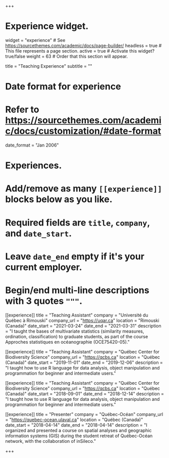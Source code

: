 +++
# Experience widget.
widget = "experience"  # See https://sourcethemes.com/academic/docs/page-builder/
headless = true  # This file represents a page section.
active = true  # Activate this widget? true/false
weight = 63  # Order that this section will appear.

title = "Teaching Experience"
subtitle = ""

# Date format for experience
#   Refer to https://sourcethemes.com/academic/docs/customization/#date-format
date_format = "Jan 2006"

# Experiences.
#   Add/remove as many `[[experience]]` blocks below as you like.
#   Required fields are `title`, `company`, and `date_start`.
#   Leave `date_end` empty if it's your current employer.
#   Begin/end multi-line descriptions with 3 quotes `"""`.
[[experience]]
  title = "Teaching Assistant"
  company = "Université du Québec à Rimouski"
  company_url = "https://uqar.ca"
  location = "Rimouski (Canada)"
  date_start = "2021-03-24"
  date_end = "2021-03-31"
  description = "I taught the bases of multivariate statistics (similarity measures, ordination, classification) to graduate students, as part of the course Approches statistiques en océanographie (OCE75420-05)."

[[experience]]
  title = "Teaching Assistant"
  company = "Québec Center for Biodiversity Science"
  company_url = "https://qcbs.ca"
  location = "Québec (Canada)"
  date_start = "2019-11-01"
  date_end = "2019-12-06"
  description = "I taught how to use R language for data analysis, object manipulation and programmation for beginner and intermediate users."

[[experience]]
  title = "Teaching Assistant"
  company = "Québec Center for Biodiversity Science"
  company_url = "https://qcbs.ca"
  location = "Québec (Canada)"
  date_start = "2018-09-01"
  date_end = "2018-12-14"
  description = "I taught how to use R language for data analysis, object manipulation and programmation for beginner and intermediate users."

[[experience]]
  title = "Presenter"
  company = "Québec-Océan"
  company_url = "https://quebec-ocean.ulaval.ca"
  location = "Québec (Canada)"
  date_start = "2018-04-14"
  date_end = "2018-04-14"
  description = "I organized and presented a course on spatial analyses and geographic information systems (GIS) during the student retreat of Québec-Océan network, with the collaboration of inSileco."

+++
